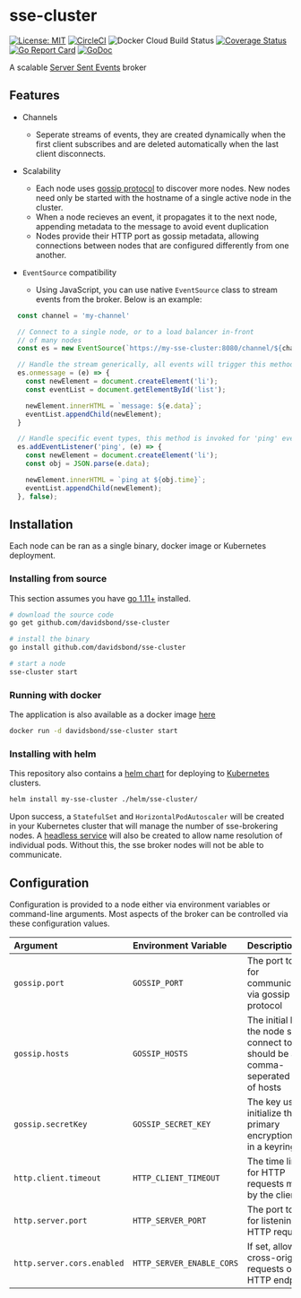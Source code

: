 # sse-cluster

[![License: MIT](https://img.shields.io/badge/License-MIT-blue.svg)](https://opensource.org/licenses/MIT)
[![CircleCI](https://circleci.com/gh/davidsbond/sse-cluster.svg?style=shield)](https://circleci.com/gh/davidsbond/sse-cluster)
![Docker Cloud Build Status](https://img.shields.io/docker/cloud/build/davidsbond/sse-cluster.svg)
[![Coverage Status](https://coveralls.io/repos/github/davidsbond/sse-cluster/badge.svg?branch=master)](https://coveralls.io/github/davidsbond/sse-cluster?branch=master)
[![Go Report Card](https://goreportcard.com/badge/github.com/davidsbond/sse-cluster)](https://goreportcard.com/report/github.com/davidsbond/sse-cluster)
[![GoDoc](https://godoc.org/github.com/davidsbond/sse-cluster?status.svg)](http://godoc.org/github.com/davidsbond/sse-cluster)

A scalable [Server Sent Events](https://developer.mozilla.org/en-US/docs/Web/API/Server-sent_events/Using_server-sent_events) broker

## Features

* Channels
  * Seperate streams of events, they are created dynamically when the first client subscribes and are deleted automatically when the last client disconnects.
* Scalability
  * Each node uses [gossip protocol](https://en.wikipedia.org/wiki/Gossip_protocol) to discover more nodes. New nodes need only be started with the hostname of a single active node in the cluster.
  * When a node recieves an event, it propagates it to the next node, appending metadata to the message to avoid event duplication
  * Nodes provide their HTTP port as gossip metadata, allowing connections between nodes that are configured differently from one another.
* `EventSource` compatibility

  * Using JavaScript, you can use native `EventSource` class to stream events from the broker. Below is an example:

```javascript
  const channel = 'my-channel'

  // Connect to a single node, or to a load balancer in-front
  // of many nodes
  const es = new EventSource(`https://my-sse-cluster:8080/channel/${channel}`)

  // Handle the stream generically, all events will trigger this method
  es.onmessage = (e) => {
    const newElement = document.createElement('li');
    const eventList = document.getElementById('list');

    newElement.innerHTML = `message: ${e.data}`;
    eventList.appendChild(newElement);
  }

  // Handle specific event types, this method is invoked for 'ping' events.
  es.addEventListener('ping', (e) => {
    const newElement = document.createElement('li');
    const obj = JSON.parse(e.data);

    newElement.innerHTML = `ping at ${obj.time}`;
    eventList.appendChild(newElement);
  }, false);
```

## Installation

Each node can be ran as a single binary, docker image or Kubernetes deployment.

### Installing from source

This section assumes you have [go 1.11+](https://golang.org) installed.

```bash
# download the source code
go get github.com/davidsbond/sse-cluster

# install the binary
go install github.com/davidsbond/sse-cluster

# start a node
sse-cluster start
```

### Running with docker

The application is also available as a docker image [here](https://hub.docker.com/_/golang/)

```bash
docker run -d davidsbond/sse-cluster start
```

### Installing with helm

This repository also contains a [helm chart](https://helm.sh) for deploying to [Kubernetes](https://kubernetes.io) clusters.

```bash
helm install my-sse-cluster ./helm/sse-cluster/
```

Upon success, a `StatefulSet` and `HorizontalPodAutoscaler` will be created in your Kubernetes cluster that will manage the number of sse-brokering nodes. A [headless service](https://kubernetes.io/docs/concepts/services-networking/service/#headless-services) will also be created to allow name resolution of individual pods. Without this, the sse broker nodes will not be able to communicate.

## Configuration

Configuration is provided to a node either via environment variables or command-line arguments. Most aspects of the broker can be controlled via these configuration values.

| Argument                          | Environment Variable              | Description                                                                                        | Default   |
|:----------------------------------|:----------------------------------|:---------------------------------------------------------------------------------------------------|:----------|
| `gossip.port`                     | `GOSSIP_PORT`                     | The port to use for communications via gossip protocol                                             | `N/A`     |
| `gossip.hosts`                    | `GOSSIP_HOSTS`                    | The initial hosts the node should connect to, should be a comma-seperated string of hosts          | `N/A`     |
| `gossip.secretKey`                | `GOSSIP_SECRET_KEY`               | The key used to initialize the primary encryption key in a keyring                                 | `N/A`     |
| `http.client.timeout`             | `HTTP_CLIENT_TIMEOUT`             | The time limit for HTTP requests made by the client                                                | `10s`     |
| `http.server.port`                | `HTTP_SERVER_PORT`                | The port to use for listening to HTTP requests                                                     | `8080`    |
| `http.server.cors.enabled`        | `HTTP_SERVER_ENABLE_CORS`         | If set, allows cross-origin requests on HTTP endpoints                                             | `false`   |